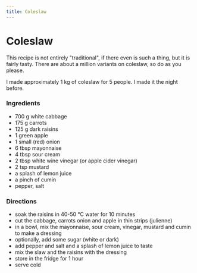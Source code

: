 ```yaml
---
title: Coleslaw
---
```


# Coleslaw

This recipe is not entirely "traditional", if there even is such a thing, but it
is fairly tasty. There are about a million variants on coleslaw, so do as you
please.

I made approximately 1 kg of coleslaw for 5 people. I made it the night before.

### Ingredients

- 700 g white cabbage
- 175 g carrots
- 125 g dark raisins
- 1 green apple
- 1 small (red) onion
- 6 tbsp mayonnaise
- 4 tbsp sour cream
- 2 tbsp white wine vinegar (or apple cider vinegar)
- 2 tsp mustard
- a splash of lemon juice
- a pinch of cumin
- pepper, salt

### Directions

- soak the raisins in 40-50 °C water for 10 minutes
- cut the cabbage, carrots onion and apple in thin strips (julienne)
- in a bowl, mix the mayonnaise, sour cream, vinegar, mustard and cumin to make a dressing
- optionally, add some sugar (white or dark)
- add pepper and salt and a splash of lemon juice to taste
- mix the slaw and the raisins with the dressing
- store in the fridge for 1 hour
- serve cold
